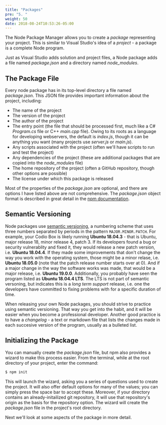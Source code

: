 ```yaml
---
title: "Packages"
pre: "5. "
weight: 50
date: 2018-08-24T10:53:26-05:00
---
```


The Node Package Manager allows you to create a _package_ representing your project.  This is similar to Visual Studio's idea of a _project_ - a package is a complete Node program.

Just as Visual Studio adds solution and project files, a Node package adds a file named _package.json_ and a directory named *node_modules*.

## The Package File

Every node package has in its top-level directory a file named _package.json_.  This JSON file provides important information about the project, including:

* The name of the project 
* The version of the project
* The author of the project
* The entry point (the file that should be processed first, much like a C# _Program.cs_ file or C++ _main.cpp_ file). Owing to its roots as a language for developing webservers, the default is _index.js_, though it can be anything you want (many projects use _server.js_ or _main.js_).
* Any scripts associated with the project (often we'll have scripts to run and test the project)
* Any dependencies of the project (these are additional packages that are copied into the *node_modules* file)
* The home repository of the project (often a GitHub repository, though other options are possible)
* The license under which this package is released

Most of the properties of the _package.json_ are optional, and there are options I have listed above are not comprehensive. The _package.json_ object format is described in great detail in the [npm documentation](https://docs.npmjs.com/files/package.json).

## Semantic Versioning

Node packages use [semantic versioning](https://semver.org/), a numbering scheme that uses three numbers separated by periods in the pattern `MAJOR.MINOR.PATCH`.  For example, your Codio Box is likely running **Ubuntu 18.04.3** - that is Ubuntu, major release 18, minor release 4, patch 3.  If its developers found a bug or security vulnerablity and fixed it, they would release a new patch version, i.e. **Ubuntu 18.04.4**.  If they made some improvements that don't change the way you work with the operating system, those might be a minor relase, i.e. **Ubuntu 18.05.0** (note that the patch release number starts over at 0).  And if a major change in the way the software works was made, that would be a major release, i.e. **Ubuntu 19.0.0**.  Additionally, you probably have seen the program listed as **Ubuntu 18.04.4 LTS**.  The LTS is not part of semantic versoning, but indicates this is a _long term support_ release, i.e. one the developers have committed to fixing problems with for a specific duration of time.

When releasing your own Node packages, you should strive to practice using semantic versioning. That way you get into the habit, and it will be easier when you become a professional developer.  Another good practice is to have a _changelog_ - a text or markdown file that lists the changes made in each succesive version of the program, usually as a bulleted list.

## Initializing the Package
You can manually create the _package.json_ file, but npm also provides a wizard to make this process easier.  From the terminal, while at the root directory of your project, enter the command:

```bash
$ npm init
```

This will launch the wizard, asking you a series of questions used to create the project.  It will also offer default options for many of the values; you can simply press the space bar to accept these.  Moreover, if your directory contains an already-initailized git repository, it will use that repository's origin as the basis for the repository option.  The wizard will create the _package.json_ file in the project's root directory. 

Next we'll look at some aspects of the package in more detail.